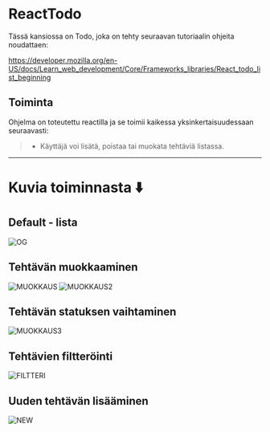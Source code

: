 # ReactTodo

Tässä kansiossa on Todo, joka on tehty seuraavan tutoriaalin ohjeita noudattaen:

https://developer.mozilla.org/en-US/docs/Learn_web_development/Core/Frameworks_libraries/React_todo_list_beginning


## Toiminta

Ohjelma on toteutettu reactilla ja se toimii kaikessa yksinkertaisuudessaan seuraavasti:
> - Käyttäjä voi lisätä, poistaa tai muokata tehtäviä listassa.  
- - -

# Kuvia toiminnasta ⬇️
## Default - lista  
![OG](/WS06/ReactToDo/Screenshots/1.png)  
## Tehtävän muokkaaminen  
![MUOKKAUS](/WS06/ReactToDo/Screenshots/2.png) 
![MUOKKAUS2](/WS06/ReactToDo/Screenshots/3.png) 
## Tehtävän statuksen vaihtaminen 
![MUOKKAUS3](/WS06/ReactToDo/Screenshots/4.png) 
## Tehtävien filtteröinti  
![FILTTERI](/WS06/ReactToDo/Screenshots/5.png) 
## Uuden tehtävän lisääminen
![NEW](/WS06/ReactToDo/Screenshots/6.png) 